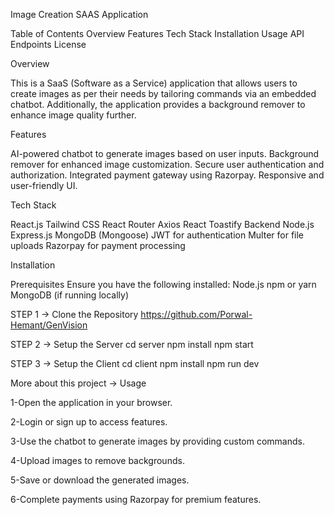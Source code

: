 Image Creation SAAS Application

Table of Contents
Overview
Features
Tech Stack
Installation
Usage
API Endpoints
License


Overview

This is a SaaS (Software as a Service) application that allows users to create images as per their needs by tailoring commands via an embedded chatbot. Additionally, the application provides a background remover to enhance image quality further.

Features

AI-powered chatbot to generate images based on user inputs.
Background remover for enhanced image customization.
Secure user authentication and authorization.
Integrated payment gateway using Razorpay.
Responsive and user-friendly UI.

Tech Stack

React.js
Tailwind CSS
React Router
Axios
React Toastify
Backend
Node.js
Express.js
MongoDB (Mongoose)
JWT for authentication
Multer for file uploads
Razorpay for payment processing

Installation

Prerequisites
Ensure you have the following installed:
Node.js
npm or yarn
MongoDB (if running locally)

STEP 1 -> 
Clone the Repository
https://github.com/Porwal-Hemant/GenVision

STEP 2 -> 
Setup the Server
cd server
npm install
npm start

STEP 3 -> 
Setup the Client
cd client
npm install
npm run dev


More about this project -> 
Usage

1-Open the application in your browser.

2-Login or sign up to access features.

3-Use the chatbot to generate images by providing custom commands.

4-Upload images to remove backgrounds.

5-Save or download the generated images.

6-Complete payments using Razorpay for premium features.
